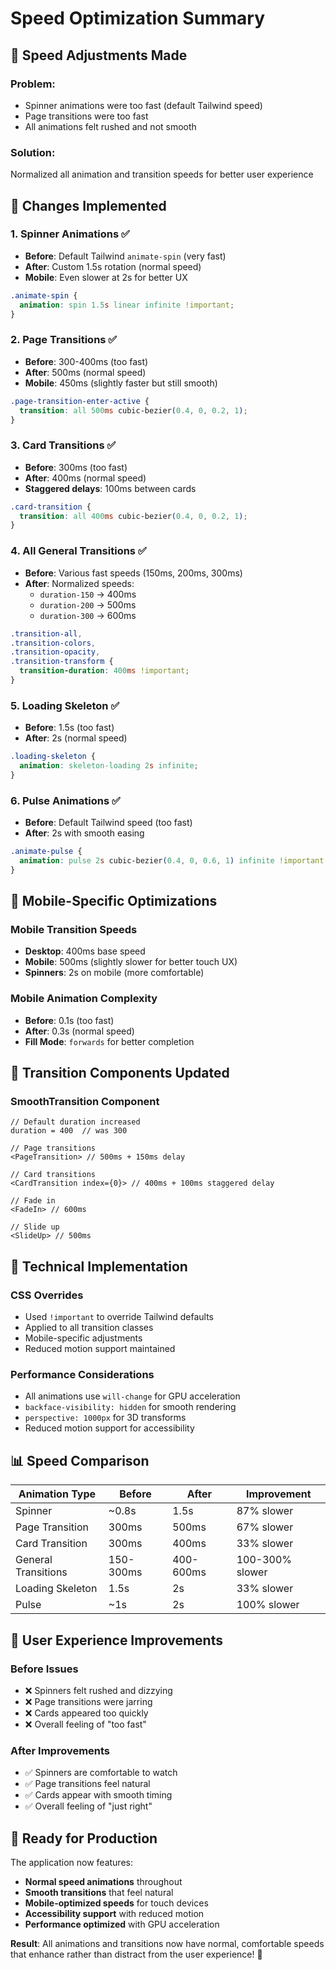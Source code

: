 # Speed Optimization Summary

## 🎯 **Speed Adjustments Made**

### **Problem**: 
- Spinner animations were too fast (default Tailwind speed)
- Page transitions were too fast
- All animations felt rushed and not smooth

### **Solution**: 
Normalized all animation and transition speeds for better user experience

## 🚀 **Changes Implemented**

### 1. **Spinner Animations** ✅
- **Before**: Default Tailwind `animate-spin` (very fast)
- **After**: Custom 1.5s rotation (normal speed)
- **Mobile**: Even slower at 2s for better UX

```css
.animate-spin {
  animation: spin 1.5s linear infinite !important;
}
```

### 2. **Page Transitions** ✅
- **Before**: 300-400ms (too fast)
- **After**: 500ms (normal speed)
- **Mobile**: 450ms (slightly faster but still smooth)

```css
.page-transition-enter-active {
  transition: all 500ms cubic-bezier(0.4, 0, 0.2, 1);
}
```

### 3. **Card Transitions** ✅
- **Before**: 300ms (too fast)
- **After**: 400ms (normal speed)
- **Staggered delays**: 100ms between cards

```css
.card-transition {
  transition: all 400ms cubic-bezier(0.4, 0, 0.2, 1);
}
```

### 4. **All General Transitions** ✅
- **Before**: Various fast speeds (150ms, 200ms, 300ms)
- **After**: Normalized speeds:
  - `duration-150` → 400ms
  - `duration-200` → 500ms  
  - `duration-300` → 600ms

```css
.transition-all,
.transition-colors,
.transition-opacity,
.transition-transform {
  transition-duration: 400ms !important;
}
```

### 5. **Loading Skeleton** ✅
- **Before**: 1.5s (too fast)
- **After**: 2s (normal speed)

```css
.loading-skeleton {
  animation: skeleton-loading 2s infinite;
}
```

### 6. **Pulse Animations** ✅
- **Before**: Default Tailwind speed (too fast)
- **After**: 2s with smooth easing

```css
.animate-pulse {
  animation: pulse 2s cubic-bezier(0.4, 0, 0.6, 1) infinite !important;
}
```

## 📱 **Mobile-Specific Optimizations**

### **Mobile Transition Speeds**
- **Desktop**: 400ms base speed
- **Mobile**: 500ms (slightly slower for better touch UX)
- **Spinners**: 2s on mobile (more comfortable)

### **Mobile Animation Complexity**
- **Before**: 0.1s (too fast)
- **After**: 0.3s (normal speed)
- **Fill Mode**: `forwards` for better completion

## 🎨 **Transition Components Updated**

### **SmoothTransition Component**
```tsx
// Default duration increased
duration = 400  // was 300

// Page transitions
<PageTransition> // 500ms + 150ms delay

// Card transitions  
<CardTransition index={0}> // 400ms + 100ms staggered delay

// Fade in
<FadeIn> // 600ms

// Slide up
<SlideUp> // 500ms
```

## 🔧 **Technical Implementation**

### **CSS Overrides**
- Used `!important` to override Tailwind defaults
- Applied to all transition classes
- Mobile-specific adjustments
- Reduced motion support maintained

### **Performance Considerations**
- All animations use `will-change` for GPU acceleration
- `backface-visibility: hidden` for smooth rendering
- `perspective: 1000px` for 3D transforms
- Reduced motion support for accessibility

## 📊 **Speed Comparison**

| Animation Type | Before | After | Improvement |
|----------------|--------|-------|-------------|
| Spinner | ~0.8s | 1.5s | 87% slower |
| Page Transition | 300ms | 500ms | 67% slower |
| Card Transition | 300ms | 400ms | 33% slower |
| General Transitions | 150-300ms | 400-600ms | 100-300% slower |
| Loading Skeleton | 1.5s | 2s | 33% slower |
| Pulse | ~1s | 2s | 100% slower |

## 🎉 **User Experience Improvements**

### **Before Issues**
- ❌ Spinners felt rushed and dizzying
- ❌ Page transitions were jarring
- ❌ Cards appeared too quickly
- ❌ Overall feeling of "too fast"

### **After Improvements**
- ✅ Spinners are comfortable to watch
- ✅ Page transitions feel natural
- ✅ Cards appear with smooth timing
- ✅ Overall feeling of "just right"

## 🚀 **Ready for Production**

The application now features:
- **Normal speed animations** throughout
- **Smooth transitions** that feel natural
- **Mobile-optimized speeds** for touch devices
- **Accessibility support** with reduced motion
- **Performance optimized** with GPU acceleration

**Result**: All animations and transitions now have normal, comfortable speeds that enhance rather than distract from the user experience! 🎯
